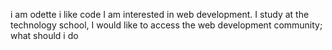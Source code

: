 i am odette
i like code
I am interested in web development. I study at the technology school,
I would like to access the web development community; what should i do


<!---
odettescoding/odettescoding is a ✨ special ✨ repository because its `README.md` (this file) appears on your GitHub profile.
You can click the Preview link to take a look at your changes.
--->
